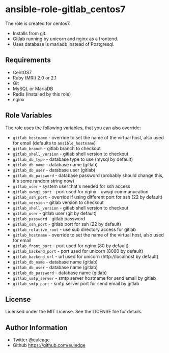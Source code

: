 ansible-role-gitlab_centos7
=========

The role is created for centos7.
- Installs from git.
- Gitlab running by unicorn and nginx as a frontend.
- Uses database is mariadb instead of Postgresql.

Requirements
------------

- CentOS7
- Ruby (MRI) 2.0 or 2.1
- Git
- MySQL or MariaDB
- Redis (installed by this role)
- nginx

Role Variables
--------------

The role uses the following variables, that you can also override:

* `gitlab_hostname` - override to set the name of the virtual host, also used for email (defaults to `ansible_hostname`)
* `gitlab_branch` - gitlab branch to checkout
* `gitlab_shell_version` - gitlab shell version to checkout
* `gitlab_db_type` - database type to use (mysql by default)
* `gitlab_db_name` - database name (gitlab)
* `gitlab_db_user` - database user (gitlab)
* `gitlab_db_password` - database password (probably should change this, it's some random string now)
* `gitlab_user` - system user that's needed for ssh access
* `gitlab_uwsgi_port` - port used for nginx - uwsgi communucation
* `gitlab_ssh_port` - override if using different port for ssh (22 by default)
* `gitlab_version` - gitlab version to checkout
* `gitlab_shell_version` - gitlab shell version to checkout
* `gitlab_user` - gitlab user (git by default)
* `gitlab_password` - gitlab password
* `gitlab_ssh_port` - gitlab port for ssh (22 by default)
* `gitlab_relative_root` - use sub directory access for gitlab
* `gitlab_hostname` - override to set the name of the virtual host, also used for email
* `gitlab_front_port` - port used for nginx (80 by default)
* `gitlab_backend_port` - port used for unicorn (8080 by default)
* `gitlab_backend_url` - url used for unicorn (http://localhost by default)
* `gitlab_db_name` - database name (gitlab)
* `gitlab_db_user` - database name (gitlab)
* `gitlab_db_password` - database name (gitlab)
* `gitlab_smtp_server` - smtp server hostname for send email by gitlab
* `gitlab_smtp_port` - smtp server port for send email by gitlab

License
-------

Licensed under the MIT License. See the LICENSE file for details.

Author Information
------------------

* Twitter @euleage
* Github https://github.com/euledge 
